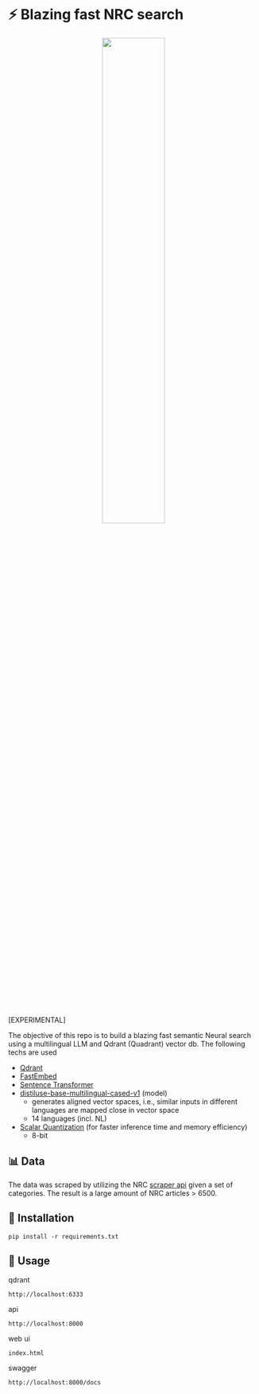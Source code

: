 # ⚡️ Blazing fast NRC search

<p align='center'>
  <img width='50%' src="/asset/preview.gif">
</p>

[EXPERIMENTAL]

The objective of this repo is to build a blazing fast semantic Neural search using a multilingual LLM and Qdrant (Quadrant) vector db. The following techs are used

- [Qdrant](https://qdrant.tech)
- [FastEmbed](https://github.com/qdrant/fastembed)
- [Sentence Transformer](https://www.sbert.net)
- [distiluse-base-multilingual-cased-v1](https://huggingface.co/sentence-transformers/distiluse-base-multilingual-cased-v1) (model)
  - generates aligned vector spaces, i.e., similar inputs in different languages are mapped close in vector space
  - 14 languages (incl. NL)
- [Scalar Quantization](https://qdrant.tech/articles/scalar-quantization/) (for faster inference time and memory efficiency)
  - 8-bit

## 📊 Data
The data was scraped by utilizing the NRC [scraper api](https://github.com/ciCciC/nrcnewsapi) given a set of categories. The result is a large amount of NRC articles > 6500.

## 🚀 Installation
```
pip install -r requirements.txt
```

## 📖 Usage

qdrant
```
http://localhost:6333
```

api
```
http://localhost:8000
```

web ui
```
index.html
```

swagger
```
http://localhost:8000/docs
```